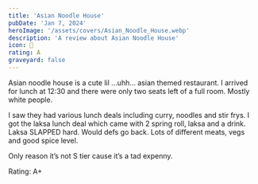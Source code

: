 ```yaml
---
title: 'Asian Noodle House'
pubDate: 'Jan 7, 2024'
heroImage: '/assets/covers/Asian_Noodle_House.webp'
description: 'A review about Asian Noodle House'
icon: 🍜
rating: A
graveyard: false
---
```


Asian noodle house is a cute lil …uhh… asian themed restaurant. I arrived for lunch at 12:30 and there were only two seats left of a full room. Mostly white people.

I saw they had various lunch deals including curry, noodles and stir frys. I got the laksa lunch deal which came with 2 spring roll, laksa and a drink. Laksa SLAPPED hard. Would defs go back. Lots of different meats, vegs and good spice level.

Only reason it’s not S tier cause it’s a tad expenny.

Rating: A+

